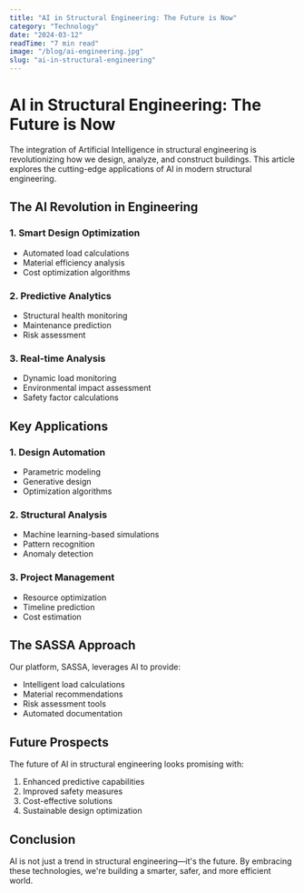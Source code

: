 ```yaml
---
title: "AI in Structural Engineering: The Future is Now"
category: "Technology"
date: "2024-03-12"
readTime: "7 min read"
image: "/blog/ai-engineering.jpg"
slug: "ai-in-structural-engineering"
---
```


# AI in Structural Engineering: The Future is Now

The integration of Artificial Intelligence in structural engineering is revolutionizing how we design, analyze, and construct buildings. This article explores the cutting-edge applications of AI in modern structural engineering.

## The AI Revolution in Engineering

### 1. Smart Design Optimization
- Automated load calculations
- Material efficiency analysis
- Cost optimization algorithms

### 2. Predictive Analytics
- Structural health monitoring
- Maintenance prediction
- Risk assessment

### 3. Real-time Analysis
- Dynamic load monitoring
- Environmental impact assessment
- Safety factor calculations

## Key Applications

### 1. Design Automation
- Parametric modeling
- Generative design
- Optimization algorithms

### 2. Structural Analysis
- Machine learning-based simulations
- Pattern recognition
- Anomaly detection

### 3. Project Management
- Resource optimization
- Timeline prediction
- Cost estimation

## The SASSA Approach

Our platform, SASSA, leverages AI to provide:
- Intelligent load calculations
- Material recommendations
- Risk assessment tools
- Automated documentation

## Future Prospects

The future of AI in structural engineering looks promising with:
1. Enhanced predictive capabilities
2. Improved safety measures
3. Cost-effective solutions
4. Sustainable design optimization

## Conclusion

AI is not just a trend in structural engineering—it's the future. By embracing these technologies, we're building a smarter, safer, and more efficient world. 